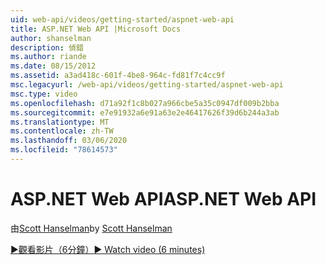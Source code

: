 ```yaml
---
uid: web-api/videos/getting-started/aspnet-web-api
title: ASP.NET Web API |Microsoft Docs
author: shanselman
description: 偵錯
ms.author: riande
ms.date: 08/15/2012
ms.assetid: a3ad418c-601f-4be8-964c-fd81f7c4cc9f
msc.legacyurl: /web-api/videos/getting-started/aspnet-web-api
msc.type: video
ms.openlocfilehash: d71a92f1c8b027a966cbe5a35c0947df009b2bba
ms.sourcegitcommit: e7e91932a6e91a63e2e46417626f39d6b244a3ab
ms.translationtype: MT
ms.contentlocale: zh-TW
ms.lasthandoff: 03/06/2020
ms.locfileid: "78614573"
---
```

# <a name="aspnet-web-api"></a><span data-ttu-id="91921-103">ASP.NET Web API</span><span class="sxs-lookup"><span data-stu-id="91921-103">ASP.NET Web API</span></span>

<span data-ttu-id="91921-104">由[Scott Hanselman](https://github.com/shanselman)</span><span class="sxs-lookup"><span data-stu-id="91921-104">by [Scott Hanselman](https://github.com/shanselman)</span></span>

[<span data-ttu-id="91921-105">&#9654;觀看影片（6分鐘）</span><span class="sxs-lookup"><span data-stu-id="91921-105">&#9654; Watch video (6 minutes)</span></span>](https://channel9.msdn.com/Blogs/ASP-NET-Site-Videos/aspnet-web-api)
